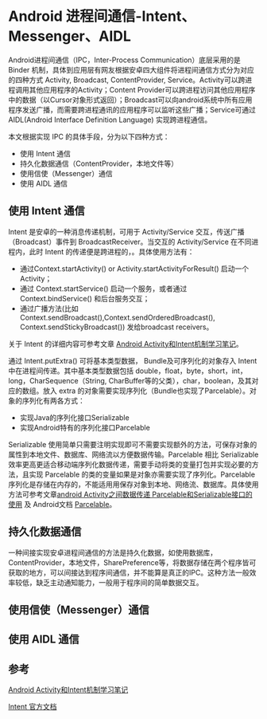 Android 进程间通信-Intent、Messenger、AIDL
===

​Android进程间通信（IPC，Inter-Process Communication）底层采用的是 Binder 机制，具体到应用层有网友根据安卓四大组件将进程间通信方式分为对应的四种方式 Activity, Broadcast, ContentProvider, Service。Activity可以跨进程调用其他应用程序的Activity；Content Provider可以跨进程访问其他应用程序中的数据（以Cursor对象形式返回）；Broadcast可以向android系统中所有应用程序发送广播，而需要跨进程通讯的应用程序可以监听这些广播；Service可通过 AIDL(Android Interface Definition Language) 实现跨进程通信。

本文根据实现 IPC 的具体手段，分为以下四种方式：

* 使用 Intent 通信
* 持久化数据通信（ContentProvider，本地文件等）
* 使用信使（Messenger）通信
* 使用 AIDL 通信

使用 Intent 通信
---

Intent 是安卓的一种消息传递机制，可用于 Activity/Service 交互，传送广播（Broadcast）事件到 BroadcastReceiver。当交互的 Activity/Service 在不同进程内，此时 Intent 的传递便是跨进程的，。具体使用方法有：

* 通过Context.startActivity() or Activity.startActivityForResult() 启动一个Activity；
* 通过 Context.startService() 启动一个服务，或者通过Context.bindService() 和后台服务交互；
* 通过广播方法(比如 Context.sendBroadcast(),Context.sendOrderedBroadcast(),  Context.sendStickyBroadcast()) 发给broadcast receivers。

关于 Intent 的详细内容可参考文章 [Android Activity和Intent机制学习笔记](http://www.cnblogs.com/feisky/archive/2010/01/16/1649081.html)。

通过 Intent.putExtra() 可将基本类型数据， Bundle及可序列化的对象存入 Intent 中在进程间传递。其中基本类型数据包括 double，float，byte，short，int，long，CharSequence（String, CharBuffer等的父类），char，boolean，及其对应的数组。放入 extra 的对象需要实现序列化（Bundle也实现了Parcelable）。对象的序列化有两各方式：

* 实现Java的序列化接口Serializable 
* 实现Android特有的序列化接口Parcelable

Serializable 使用简单只需要注明实现即可不需要实现额外的方法，可保存对象的属性到本地文件、数据库、网络流以方便数据传输。Parcelable 相比 Serializable 效率更高更适合移动端序列化数据传递，需要手动将类的变量打包并实现必要的方法，且实现 Parcelable 的类的变量如果是对象亦需要实现了序列化。Parcelable 序列化是存储在内存的，不能适用用保存对象到本地、网络流、数据库。具体使用方法可参考文章[android Activity之间数据传递 Parcelable和Serializable接口的使用](http://blog.csdn.net/js931178805/article/details/8268144) 及 Android文档 [Parcelable](http://developer.android.com/reference/android/os/Parcelable.html)。

持久化数据通信
---
一种间接实现安卓进程间通信的方法是持久化数据，如使用数据库，ContentProvider，本地文件，SharePreference等，将数据存储在两个程序皆可获取的地方，可以间接达到程序间通信，并不能算是真正的IPC。这种方法一般效率较低，缺乏主动通知能力，一般用于程序间的简单数据交互。

使用信使（Messenger）通信
---




使用 AIDL 通信
---

参考 
---
[Android Activity和Intent机制学习笔记](http://www.cnblogs.com/feisky/archive/2010/01/16/1649081.html)

[Intent 官方文档](http://developer.android.com/reference/android/content/Intent.html)

